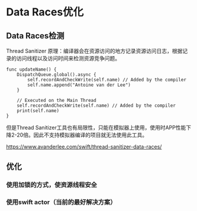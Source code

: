 # Data Races优化
## Data Races检测
Thread Sanitizer
原理：编译器会在资源访问的地方记录资源访问日志，根据记录的访问线程以及访问时间来检测资源竞争问题。
```
func updateName() {
    DispatchQueue.global().async {
        self.recordAndCheckWrite(self.name) // Added by the compiler
        self.name.append("Antoine van der Lee")
    }

    // Executed on the Main Thread
    self.recordAndCheckWrite(self.name) // Added by the compiler
    print(self.name)
}
```

但是Thread Sanitizer工具也有局限性，只能在模拟器上使用，使用时APP性能下降2-20倍。因此不支持模拟器编译的项目就无法使用此工具。


https://www.avanderlee.com/swift/thread-sanitizer-data-races/

## 优化
### 使用加锁的方式，使资源线程安全
### 使用swift actor（当前的最好解决方案）